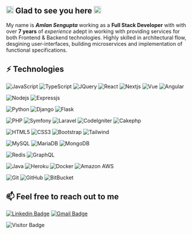 ## <img src="https://raw.githubusercontent.com/aemmadi/aemmadi/master/wave.gif" width="20"> Glad to see you here <img src="https://raw.githubusercontent.com/aemmadi/aemmadi/master/wave.gif" width="20">

My name is ***Amlan Sengupta*** working as a **Full Stack Developer** with with over **7 years** of *experience* adept in working with providing 
services for both Frontend & Backend technologies. Highly skilled in architectural flow, 
desgining user-interfaces, building microservices and implementation of functional specifications.

## ⚡ Technologies

![JavaScript](https://img.shields.io/badge/-JavaScript-045B78?style=flat-square&logo=javascript)
![TypeScript](https://img.shields.io/badge/-TypeScript-045B78?style=flat-square&logo=typescript)
![JQuery](https://img.shields.io/badge/-Jquery-005571?style=flat&logo=Jquery)
![React](https://img.shields.io/badge/-React-045B78?style=flat-square&logo=react)
![Nextjs](https://img.shields.io/badge/-Next.js-045B78?style=flat&logo=Next.js)
![Vue](https://img.shields.io/badge/-VueJS-045B78?style=flat&logo=Vue.js)
![Angular](https://img.shields.io/badge/-Angular-045B78?style=flat&logo=Angular)

![Nodejs](https://img.shields.io/badge/-Nodejs-045B78?style=flat-square&logo=Node.js)
![Expressjs](https://img.shields.io/badge/-Express-045B78?style=flat&logo=Express)

![Python](https://img.shields.io/badge/-Python-045B78?style=flat-square&logo=Python)
![Django](https://img.shields.io/badge/-Django-045B78?style=flat&logo=Django)
![Flask](https://img.shields.io/badge/-Flask-045B78?style=flat&logo=Flask)

![PHP](https://img.shields.io/badge/-PHP-045B78?style=flat&logo=PHP)
![Symfony](https://img.shields.io/badge/-Symfony-045B78?style=flat&logo=Symfony)
![Laravel](https://img.shields.io/badge/-Laravel-045B78?style=flat&logo=Laravel)
![CodeIgniter](https://img.shields.io/badge/-CodeIgniter-045B78?style=flat&logo=CodeIgniter)
![Cakephp](https://img.shields.io/badge/-Cakephp-045B78?style=flat&logo=Cakephp)

![HTML5](https://img.shields.io/badge/-HTML5-045B78?style=flat-square&logo=html5&logoColor=white)
![CSS3](https://img.shields.io/badge/-CSS3-045B78?style=flat-square&logo=css3)
![Bootstrap](https://img.shields.io/badge/-Bootstrap-045B78?style=flat-square&logo=bootstrap)
![Tailwind](https://img.shields.io/badge/-Tailwind-045B78?style=flat&logo=Tailwindcss)

![MySQL](https://img.shields.io/badge/-MySQL-045B78?style=flat-square&logo=mysql)
![MariaDB](https://img.shields.io/badge/-MariaDB-045B78?style=flat&logo=MariaDB)
![MongoDB](https://img.shields.io/badge/-MongoDB-045B78?style=flat-square&logo=mongodb)

![Redis](https://img.shields.io/badge/-Redis-045B78?style=flat-square&logo=Redis)
![GraphQL](https://img.shields.io/badge/-GraphQL-045B78?style=flat-square&logo=graphql)

![Java](https://img.shields.io/badge/-java-045B78?style=flat-square&logo=openjdk)
![Heroku](https://img.shields.io/badge/-Heroku-045B78?style=flat-square&logo=heroku)
![Docker](https://img.shields.io/badge/-Docker-045B78?style=flat-square&logo=docker)
![Amazon AWS](https://img.shields.io/badge/Amazon%20AWS-045B78?style=flat-square&logo=amazon-aws)

![Git](https://img.shields.io/badge/-Git-045B78?style=flat-square&logo=git)
![GitHub](https://img.shields.io/badge/-GitHub-045B78?style=flat-square&logo=github)
![BitBucket](https://img.shields.io/badge/-BitBucket-045B78?style=flat-square&logo=bitbucket)

## 📫 Feel free to reach out to me

[![Linkedin Badge](https://img.shields.io/badge/-amlansengupta-blue?style=flat-square&logo=Linkedin&logoColor=white&link=https://www.linkedin.com/in/amlansengupta1996/)](https://www.linkedin.com/in/amlansengupta1996/)
[![Gmail Badge](https://img.shields.io/badge/-amlans3-c14438?style=flat-square&logo=Gmail&logoColor=white&link=mailto:amlans3@gmail.com)](mailto:amlans3@gmail.com)


![Visitor Badge](https://visitor-badge.laobi.icu/badge?page_id=amlan18041996)

